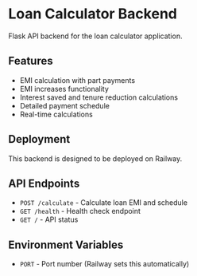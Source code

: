 # Loan Calculator Backend

Flask API backend for the loan calculator application.

## Features

- EMI calculation with part payments
- EMI increases functionality
- Interest saved and tenure reduction calculations
- Detailed payment schedule
- Real-time calculations

## Deployment

This backend is designed to be deployed on Railway.

## API Endpoints

- `POST /calculate` - Calculate loan EMI and schedule
- `GET /health` - Health check endpoint
- `GET /` - API status

## Environment Variables

- `PORT` - Port number (Railway sets this automatically)
